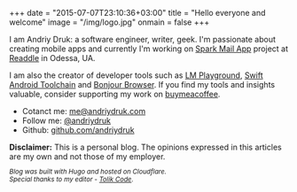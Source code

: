 +++
date = "2015-07-07T23:10:36+03:00"
title = "Hello everyone and welcome"
image = "/img/logo.jpg"
onmain = false
+++

I am Andriy Druk: a software engineer, writer, geek. I'm passionate about creating mobile apps and currently I'm working on [Spark Mail App](https://sparkmailapp.com/) project at [Readdle](https://readdle.com/) in Odessa, UA.

 I am also the creator of developer tools such as [LM Playground](https://play.google.com/store/apps/details?id=com.druk.lmplayground), [Swift Android Toolchain](https://github.com/readdle/swift-android-toolchain) and [Bonjour Browser](https://github.com/andriydruk/BonjourBrowser). If you find my tools and insights valuable, consider supporting my work on [buymeacoffee](https://buymeacoffee.com/andriydruk).

* Cotanct me: [me@andriydruk.com](mailto:me@andriydruk.com)
* Follow me: [@andriydruk](https://andriydruk@mastodon.social/@andriydruk)
* Github: [github.com/andriydruk](https://github.com/andriydruk)

<div class="alert alert-warning">
 <strong>Disclaimer:</strong> This is a personal blog. The opinions expressed in this articles are my own and not those of my employer.
</div>

<small>

*Blog was built with Hugo and hosted on Cloudflare. 
<br>Special thanks to my editor - [Tolik Code](https://github.com/tolikcode)*.

</small>